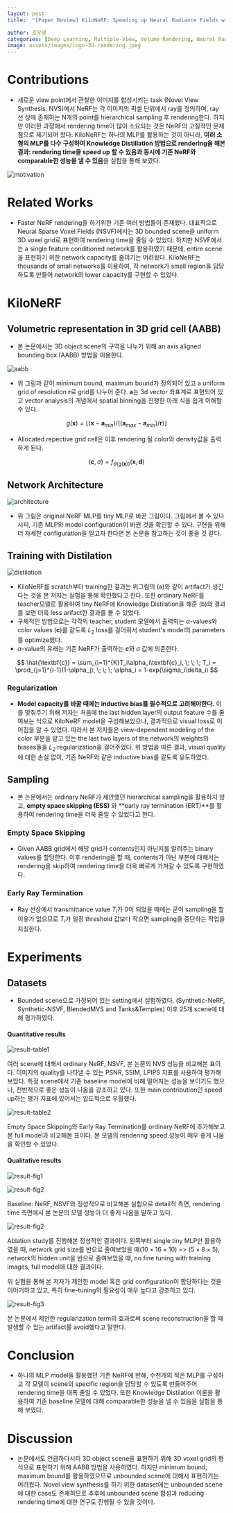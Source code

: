 ```yaml
---
layout: post
title:  "[Paper Review] KiloNeRF: Speeding up Neural Radiance Fields with Thousands of Tiny MLPs"

author: 조우영
categories: [Deep Learning, Multiple-View, Volume Rendering, Neural Radiance Fields, Fast Inference]
image: assets/images/logo-3d-rendering.jpeg
---
```


# Contributions
- 새로운 view point에서 관찰한 이미지를 합성시키는 task (Novel View Synthesis: NVS)에서 NeRF는 각 이미지의 픽셀 단위에서 ray를 정의하며, ray 선 상에 존재하는 N개의 point를 hierarchical sampling 후 rendering한다. 하지만 이러한 과정에서 rendering time이 많이 소요되는 것은 NeRF의 고질적인 문제점으로 제기되어 왔다. KiloNeRF는 하나의 MLP를 활용하는 것이 아니라, **여러 소형의 MLP를 다수 구성하여 Knowledge Distillation 방법으로 rendering을 해본 결과: rendering time을 speed up 할 수 있음과 동시에 기존 NeRF와 comparable한 성능을 낼 수 있음**을 실험을 통해 보였다.

![motivation](/assets/posts/3d-rendering/kilonerf/motivation.PNG)

# Related Works

- Faster NeRF rendering을 하기위한 기존 여러 방법들이 존재했다. 대표적으로 Neural Sparse Voxel Fields (NSVF)에서는 3D bounded scene을 uniform 3D voxel grid로 표현하여 rendering time을 줄일 수 있었다. 하지만 NSVF에서는 a single feature conditioned network를 활용하였기 때문에, entire scene을 표현하기 위한 network capacity를 줄이기는 어려웠다. KiloNeRF는 thousands of small networks를 이용하여, 각 network가 small region을 담당하도록 만들어 network의 lower capacity를 구현할 수 있었다.

# KiloNeRF

## Volumetric representation in 3D grid cell (AABB)

- 본 논문에서는 3D object scene의 구역을 나누기 위해 an axis aligned bounding box (AABB) 방법을 이용한다.

![aabb](/assets/posts/3d-rendering/kilonerf/aabb.PNG)

- 위 그림과 같이 minimum bound, maximum bound가 정의되어 있고 a uniform grid of resolution $\textbf{r}$로 grid를 나누어 준다. $\textbf{a}$는 3d vector 좌표계로 표현되어 있고 vector analysis의 개념에서 spatial binning을 진행한 아래 식을 쉽게 이해할 수 있다.

$$ g(\textbf{x}) = \left \lfloor (\textbf{x} - \textbf{a}_{min})/((\textbf{a}_{max} - \textbf{a}_{min})/\textbf{r}) \right \rfloor $$

- Allocated repective grid cell은 이후 rendering 될 color와 density값을 출력하게 된다.

$$ (\textbf{c}, \sigma) = f_{\theta(g(\textbf{x}))}(\textbf{x}, \textbf{d}) $$

## Network Architecture

![architecture](/assets/posts/3d-rendering/kilonerf/architecture.PNG)

- 위 그림은 original NeRF MLP를 tiny MLP로 바꾼 그림이다. 그림에서 볼 수 있다시피, 기존 MLP와 model configuration이 바뀐 것을 확인할 수 있다. 구현을 위해 더 자세한 configuration을 알고자 한다면 본 논문을 참고하는 것이 좋을 것 같다.

## Training with Distilation

![distilation](/assets/posts/3d-rendering/kilonerf/distillation.PNG)

- KiloNeRF를 scratch부터 training한 결과는 위그림의 (a)와 같이 artifact가 생긴다는 것을 본 저자는 실험을 통해 확인했다고 한다. 또한 ordinary NeRF를 teacher모델로 활용하여 tiny NeRF에 Knowledge Distilation을 해준 (b)의 결과를 보면 더욱 less arifact한 결과를 볼 수 있었다.
- 구체적인 방법으로는 각각의 teacher, student 모델에서 출력되는 $\alpha$-values와 color values ($\textbf{c}$)를 같도록 $L_2$ loss를 걸어줘서 student's model의 parameters를 optimize했다.
- $\alpha$-value의 유래는 기존 NeRF가 출력하는 $\textbf{c}$와 $\sigma$ 값에 의존한다.

$$ \hat{\textbf{c}} = \sum_{i=1}^{K}T_i\alpha_i\textbf{c}_i, \; \; \;  T_i = \prod_{j=1}^{i-1}(1-\alpha_j), \; \; \; \alpha_i = 1-exp(\sigma_i\delta_i) $$

### Regularization

- **Model capacity를 바꿀 때에는 inductive bias를 필수적으로 고려해야한다.** 이를 맞춰주기 위해 저자는 처음에 the last hidden layer의 output feature 수를 줄여보는 식으로 KiloNeRF model을 구성해보았으나, 결과적으로 visual loss로 이어짐을 알 수 있었다. 따라서 본 저자들은 view-dependent modeling of the color 부분을 맡고 있는 the last two layers of the network의 weights와 biases들을 $L_2$ regularization을 걸어주었다. 위 방법을 따른 결과, visual quality에 대한 손실 없이, 기존 NeRF와 같은 inductive bias를 같도록 유도하였다.

## Sampling

- 본 논문에서는 ordinary NeRF가 제안했던 hierarchical sampling을 활용하지 않고, **empty space skipping (ESS)** 와 **early ray termination (ERT)**를 활용하여 rendering time을 더욱 줄일 수 있었다고 한다.

### Empty Space Skipping

- Given AABB grid에서 해당 grid가 contents인지 아닌지를 알려주는 binary values를 할당한다. 이후 rendering을 할 때, contents가 아닌 부분에 대해서는 rendering을 skip하여 rendering time을 더욱 빠르게 가져갈 수 있도록 구현하였다.

### Early Ray Termination

- Ray 선상에서 transmittance value $T_i$가 0이 되었을 때에는 굳이 sampling을 할 이유가 없으므로 $T_i$가 일정 threshold 값보다 작으면 sampling을 중단하는 작업을 지칭한다.

# Experiments

## Datasets

- Bounded scene으로 가정되어 있는 setting에서 실험하였다. (Synthetic-NeRF, Synthetic-NSVF, BlendedMVS and Tanks&Temples) 이후 25개 scene에 대해 평가하였다.

#### Quantitative results

![result-table1](/assets/posts/3d-rendering/kilonerf/result-table1.PNG)

여러 scene에 대해서 ordinary NeRF, NSVF, 본 논문의 NVS 성능을 비교해본 표이다. 이미지의 quality를 나타낼 수 있는 PSNR, SSIM, LPIPS 지표를 사용하여 평가해보았다. 특정 scene에서 기존 baseline model에 비해 떨어지는 성능을 보이기도 했으나, 전반적으로 좋은 성능이 나옴을 강조하고 있다. 또한 main contribution인 speed up하는 평가 지표에 있어서는 압도적으로 우월했다.

![result-table2](/assets/posts/3d-rendering/kilonerf/result-table2.PNG)

Empty Space Skipping와 Early Ray Termination를 ordinary NeRF에 추가해보고 본 full model과 비교해본 표이다. 본 모델의 rendering speed 성능이 매우 좋게 나옴을 확인할 수 있었다.

#### Qualitative results

![result-fig1](/assets/posts/3d-rendering/kilonerf/result-fig1.PNG)

![result-fig2](/assets/posts/3d-rendering/kilonerf/result-fig1-1.PNG)

Baseline: NeRF, NSVF와 정성적으로 비교해본 실험으로 detail적 측면, rendering time 측면에서 본 논문의 모델 성능이 더 좋게 나옴을 말하고 있다.

![result-fig2](/assets/posts/3d-rendering/kilonerf/result-fig2.PNG)

Ablation study를 진행해본 정성적인 결과이다. 왼쪽부터 single tiny MLP만 활용하였을 때, network grid size를 반으로 줄여보았을 때($10 \times 16 \times 10$) => ($5 \times 8 \times 5$), network의 hidden unit을 반으로 줄여보았을 때, no fine tuning with training images, full model에 대한 결과이다.

위 실험을 통해 본 저자가 제안한 model 혹은 grid configuration이 합당하다는 것을 이야기하고 있고, 특히 fine-tuning의 필요성이 매우 높다고 강조하고 있다.

![result-fig3](/assets/posts/3d-rendering/kilonerf/result-fig3.PNG)

본 논문에서 제안한 regularization term의 효과로써 scene reconstruction을 할 때 발생할 수 있는 artifact를 avoid했다고 말한다.

# Conclusion

- 하나의 MLP model을 활용했던 기존 NeRF에 반해, 수천개의 작은 MLP를 구성하고 각 모델이 scene의 specific region을 담당할 수 있도록 만들어주어 rendering time을 대폭 줄일 수 있었다. 또한 Knowledge Distilation 이론을 활용하여 기존 baseline 모델에 대해 comparable한 성능을 낼 수 있음을 실험을 통해 보였다.

# Discussion

- 논문에서도 언급하다시피 3D object scene을 표현하기 위해 3D voxel grid의 형식으로 표현하기 위해 AABB 방법을 사용하였다. 하지만  minimum bound, maximum bound를 활용하였으므로 unbounded scene에 대해서 표현하기는 어려웠다. Novel view synthesis를 하기 위한 dataset에는 unbounded scene에 대한 case도 존재하므로 추후에 unbounded scene 합성과 reducing rendering time에 대한 연구도 진행될 수 있을 것이다.
